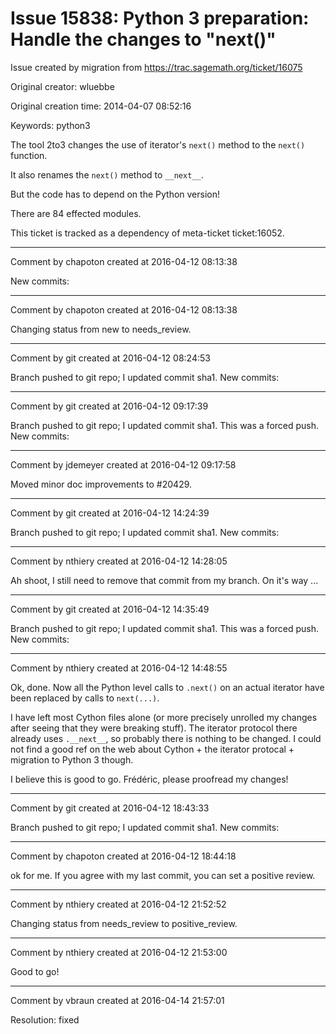 # Issue 15838: Python 3 preparation: Handle the changes to "next()"

Issue created by migration from https://trac.sagemath.org/ticket/16075

Original creator: wluebbe

Original creation time: 2014-04-07 08:52:16

Keywords: python3

The tool 2to3 changes the use of iterator's `next()` method to the `next()` function.


It also renames the `next()` method to `__next__`.


But the code has to depend on the Python version!

There are 84 effected modules. 

This ticket is tracked as a dependency of meta-ticket ticket:16052.


---

Comment by chapoton created at 2016-04-12 08:13:38

New commits:


---

Comment by chapoton created at 2016-04-12 08:13:38

Changing status from new to needs_review.


---

Comment by git created at 2016-04-12 08:24:53

Branch pushed to git repo; I updated commit sha1. New commits:


---

Comment by git created at 2016-04-12 09:17:39

Branch pushed to git repo; I updated commit sha1. This was a forced push. New commits:


---

Comment by jdemeyer created at 2016-04-12 09:17:58

Moved minor doc improvements to #20429.


---

Comment by git created at 2016-04-12 14:24:39

Branch pushed to git repo; I updated commit sha1. New commits:


---

Comment by nthiery created at 2016-04-12 14:28:05

Ah shoot, I still need to remove that commit from my branch. On it's way ...


---

Comment by git created at 2016-04-12 14:35:49

Branch pushed to git repo; I updated commit sha1. This was a forced push. New commits:


---

Comment by nthiery created at 2016-04-12 14:48:55

Ok, done. Now all the Python level calls to `.next()` on an actual iterator have been replaced by calls to `next(...)`.

I have left most Cython files alone (or more precisely unrolled my changes after seeing that they were breaking stuff). The iterator protocol there already uses `.__next__`, so probably there is nothing to be changed. I could not find a good ref on the web about Cython + the iterator protocal + migration to Python 3 though.

I believe this is good to go. Frédéric, please proofread my changes!


---

Comment by git created at 2016-04-12 18:43:33

Branch pushed to git repo; I updated commit sha1. New commits:


---

Comment by chapoton created at 2016-04-12 18:44:18

ok for me. If you agree with my last commit, you can set a positive review.


---

Comment by nthiery created at 2016-04-12 21:52:52

Changing status from needs_review to positive_review.


---

Comment by nthiery created at 2016-04-12 21:53:00

Good to go!


---

Comment by vbraun created at 2016-04-14 21:57:01

Resolution: fixed
